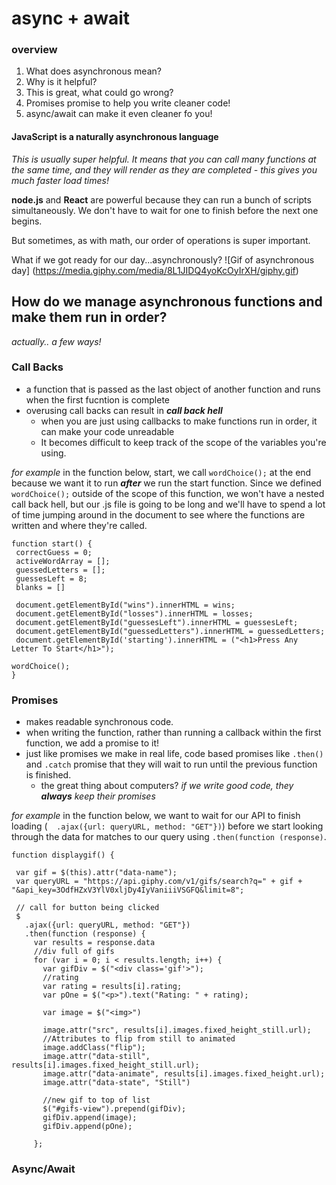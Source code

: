 # async + await
### overview
1. What does asynchronous mean? 
1. Why is it helpful?
1. This is great, what could go wrong? 
1. Promises promise to help you write cleaner code!
1. async/await can make it even cleaner fo you! 

#### JavaScript is a naturally asynchronous language

*This is usually super helpful. It means that you can call many functions at the same time, and they will render as they are completed - this gives you much faster load times!*

**node.js** and **React** are powerful because they can run a bunch of scripts simultaneously. We don't have to wait for one to finish before the next one begins. 

But sometimes, as with math, our order of operations is super important. 

What if we got ready for our day...asynchronously? 
![Gif of asynchronous day]
(https://media.giphy.com/media/8L1JIDQ4yoKcOyIrXH/giphy.gif)


## How do we manage asynchronous functions and make them run in order? 

*actually.. a few ways!*

### Call Backs
* a function that is passed as the last object of another function and runs when the first fucntion is complete
* overusing call backs can result in **_call back hell_**
  * when you are just using callbacks to make functions run in order, it can make your code unreadable
  * It becomes difficult to keep track of the scope of the variables you're using. 
 
 _for example_ 
 in the function below, start, we call `wordChoice();` at the end because we want it to run **_after_** we run the start function. Since we defined `wordChoice();` outside of the scope of this function, we won't have a nested call back hell, but our .js file is going to be long and we'll have to spend a lot of time jumping around in the document to see where the functions are written and where they're called.  
 
 ```
 function start() {
  correctGuess = 0;
  activeWordArray = [];
  guessedLetters = [];
  guessesLeft = 8;
  blanks = []

  document.getElementById("wins").innerHTML = wins;
  document.getElementById("losses").innerHTML = losses;
  document.getElementById("guessesLeft").innerHTML = guessesLeft;
  document.getElementById("guessedLetters").innerHTML = guessedLetters;
  document.getElementById('starting').innerHTML = ("<h1>Press Any Letter To Start</h1>");

wordChoice();
}
```


### Promises

* makes readable synchronous code. 
* when writing the function, rather than running a callback within the first function, we add a promise to it! 
* just like promises we make in real life, code based promises like `.then()` and `.catch` promise that they will wait to run until the previous function is finished. 
   * the great thing about computers? _if we write good code, they **always** keep their promises_
   
 _for example_ 
 in the function below, we want to wait for our API to finish loading (`  .ajax({url: queryURL, method: "GET"})`) before we start looking through the data for matches to our query using `.then(function (response)`. 
 
 ```
 function displaygif() {

  var gif = $(this).attr("data-name");
  var queryURL = "https://api.giphy.com/v1/gifs/search?q=" + gif + "&api_key=3OdfHZxV3YlV0xljDy4IyVaniiiVSGFQ&limit=8";

  // call for button being clicked
  $
    .ajax({url: queryURL, method: "GET"})
    .then(function (response) {
      var results = response.data
      //div full of gifs
      for (var i = 0; i < results.length; i++) {
        var gifDiv = $("<div class='gif'>");
        //rating
        var rating = results[i].rating;
        var pOne = $("<p>").text("Rating: " + rating);

        var image = $("<img>")

        image.attr("src", results[i].images.fixed_height_still.url);
        //Attributes to flip from still to animated
        image.addClass("flip");
        image.attr("data-still", results[i].images.fixed_height_still.url);
        image.attr("data-animate", results[i].images.fixed_height.url);
        image.attr("data-state", "Still")

        //new gif to top of list
        $("#gifs-view").prepend(gifDiv);
        gifDiv.append(image);
        gifDiv.append(pOne);

      };
```
### Async/Await
